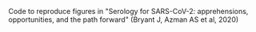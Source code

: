 Code to reproduce figures in "Serology for SARS-CoV-2: apprehensions, opportunities, and the path forward" (Bryant J, Azman AS et al, 2020)
